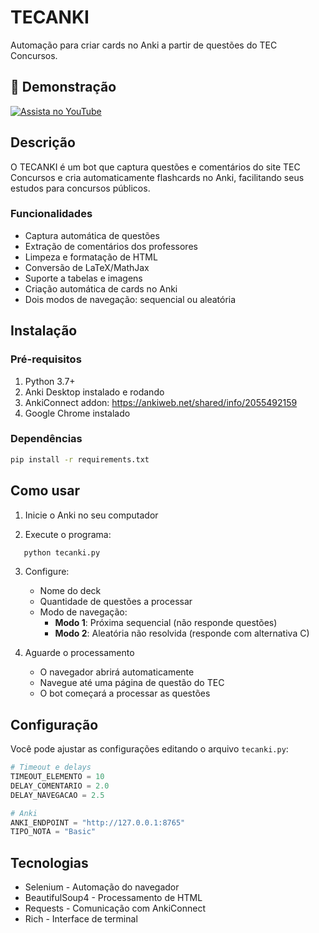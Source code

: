 # TECANKI

Automação para criar cards no Anki a partir de questões do TEC Concursos.

## 🎥 Demonstração
[![Assista no YouTube](https://img.shields.io/badge/▶️_Assista_no_YouTube-FF0000?style=for-the-badge&logo=youtube&logoColor=white)](https://www.youtube.com/watch?v=Vzo3VwG3rps)

## Descrição

O TECANKI é um bot que captura questões e comentários do site TEC Concursos e cria automaticamente flashcards no Anki, facilitando seus estudos para concursos públicos.

### Funcionalidades

- Captura automática de questões
- Extração de comentários dos professores
- Limpeza e formatação de HTML
- Conversão de LaTeX/MathJax
- Suporte a tabelas e imagens
- Criação automática de cards no Anki
- Dois modos de navegação: sequencial ou aleatória

## Instalação

### Pré-requisitos

1. Python 3.7+
2. Anki Desktop instalado e rodando
3. AnkiConnect addon: https://ankiweb.net/shared/info/2055492159
4. Google Chrome instalado

### Dependências
```bash
pip install -r requirements.txt
```

## Como usar

1. Inicie o Anki no seu computador

2. Execute o programa:
```bash
   python tecanki.py
```

3. Configure:
   - Nome do deck
   - Quantidade de questões a processar
   - Modo de navegação:
     - **Modo 1**: Próxima sequencial (não responde questões)
     - **Modo 2**: Aleatória não resolvida (responde com alternativa C)

4. Aguarde o processamento
   - O navegador abrirá automaticamente
   - Navegue até uma página de questão do TEC
   - O bot começará a processar as questões

## Configuração

Você pode ajustar as configurações editando o arquivo `tecanki.py`:
```python
# Timeout e delays
TIMEOUT_ELEMENTO = 10
DELAY_COMENTARIO = 2.0
DELAY_NAVEGACAO = 2.5

# Anki
ANKI_ENDPOINT = "http://127.0.0.1:8765"
TIPO_NOTA = "Basic"
```

## Tecnologias

- Selenium - Automação do navegador
- BeautifulSoup4 - Processamento de HTML
- Requests - Comunicação com AnkiConnect
- Rich - Interface de terminal
